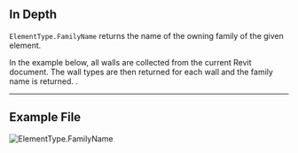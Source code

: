 ## In Depth
`ElementType.FamilyName` returns the name of the owning family of the given element.

In the example below, all walls are collected from the current Revit document. The wall types are then returned for each wall and the family name is returned. .
___
## Example File

![ElementType.FamilyName](./Revit.Elements.ElementType.FamilyName_img.jpg)